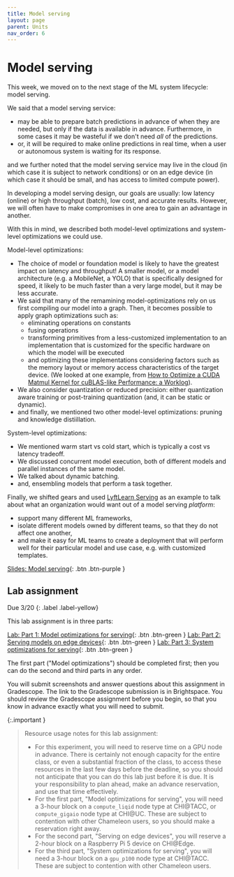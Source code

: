 ```yaml
---
title: Model serving
layout: page
parent: Units
nav_order: 6
---
```


# Model serving

This week, we moved on to the next stage of the ML system lifecycle: model serving.

We said that a model serving service:

* may be able to prepare batch predictions in advance of when they are needed, but only if the data is available in advance. Furthermore, in some cases it may be wasteful if we don't need _all_ of the predictions.
* or, it will be required to make online predictions in real time, when a user or autonomous system is waiting for its response. 

and we further noted that the model serving service may live in the cloud (in which case it is subject to network conditions) or on an edge device (in which case it should be small, and has access to limited compute power).

In developing a model serving design, our goals are usually: low latency (online) or high throughput (batch), low cost, and accurate results. However, we will often have to make compromises in one area to gain an advantage in another.

With this in mind, we described both model-level optimizations and system-level optimizations we could use.

Model-level optimizations:

* The choice of model or foundation model is likely to have the greatest impact on latency and throughput! A smaller model, or a model architecture (e.g. a MobileNet, a YOLO) that is specifically designed for speed, it likely to be much faster than a very large model, but it may be less accurate.
* We said that many of the remamining model-optimizations rely on us first compiling our model into a graph. Then, it becomes possible to apply graph optimizations such as:
  * eliminating operations on constants
  * fusing operations
  * transforming primitives from a less-customized implementation to an implementation that is customized for the specific hardware on which the model will be executed
  * and optimizing these implementations considering factors such as the memory layout or memory access characteristics of the target device. (We looked at one example, from [How to Optimize a CUDA Matmul Kernel for cuBLAS-like Performance: a Worklog](https://siboehm.com/articles/22/CUDA-MMM)).
* We also consider quantization or reduced precision: either quantization aware training or post-training quantization (and, it can be static or dynamic).
* and finally, we mentioned two other model-level optimizations: pruning and knowledge distiillation.

System-level optimizations:

* We mentioned warm start vs cold start, which is typically a cost vs latency tradeoff.
* We discussed concurrent model execution, both of different models and parallel instances of the same model.
* We talked about dynamic batching.
* and, ensembling models that perform a task together.

Finally, we shifted gears and used [LyftLearn Serving](https://eng.lyft.com/powering-millions-of-real-time-decisions-with-lyftlearn-serving-9bb1f73318dc) as an example to talk about what an organization would want out of a model serving *platform*:

* support many different ML frameworks, 
* isolate different models owned by different teams, so that they do not affect one another,
* and make it easy for ML teams to create a deployment that will perform well for their particular model and use case, e.g. with customized templates.

[Slides: Model serving](https://link.excalidraw.com/p/readonly/65nXMf00Qfu3mhUr4eDv){: .btn .btn-purple }


## Lab assignment

Due 3/20
{: .label .label-yellow}

This lab assignment is in three parts:

[Lab: Part 1: Model optimizations for serving](https://teaching-on-testbeds.github.io/serve-model-chi/){: .btn .btn-green } 
[Lab: Part 2: Serving models on edge devices](https://teaching-on-testbeds.github.io/serve-edge-chi/){: .btn .btn-green } 
[Lab: Part 3: System optimizations for serving](https://teaching-on-testbeds.github.io/serve-system-chi/){: .btn .btn-green }

The first part ("Model optimizations") should be completed first; then you can do the second and third parts in any order.

You will submit screenshots and answer questions about this assignment in Gradescope. The link to the Gradescope submission is in Brightspace. You should review the Gradescope assignment before you begin, so that you know in advance exactly what you will need to submit.

{:.important }
> Resource usage notes for this lab assignment:
> 
> * For this experiment, you will need to reserve time on a GPU node in advance. There is certainly not enough capacity for the entire class, or even a substantial fraction of the class, to access these resources in the last few days before the deadline, so you should not anticipate that you can do this lab just before it is due. It is your responsibility to plan ahead, make an advance reservation, and use that time effectively.
> * For the first part, "Model optimizations for serving", you will need a 3-hour block on a `compute_liqid` node type at CHI@TACC, or `compute_gigaio` node type at CHI@UC. These are subject to contention with other Chameleon users, so you should make a reservation right away.
> * For the second part, "Serving on edge devices", you will reserve a 2-hour block on a Raspberry Pi 5 device on CHI@Edge. 
> * For the third part, "System optimizations for serving", you will need a 3-hour block on a `gpu_p100` node type at CHI@TACC. These are subject to contention with other Chameleon users.


